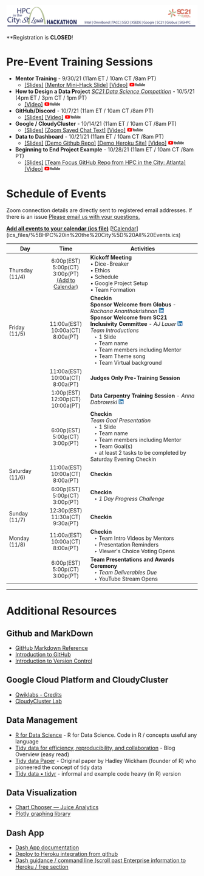 ![hpcinthecity_header_logo](images/hpcinthecity_header_logo.png)

**Registration is **CLOSED**!

# Pre-Event Training Sessions
* **Mentor Training** - 9/30/21  (11am ET / 10am CT /8am PT)
  * [[Slides]](Training_Slides/Mentor%20Training.pdf) [[Mentor Mini-Hack Slide]](Training_Slides/Mentor%20Mini-Hack%20Slide.pdf) [[Video]](https://youtu.be/nOs3yW-ZlOg) [![YouTube](logos/youtube-logo-sm.png)](https://www.youtube.com/playlist?list=PLk7G3_iq2ijTSBy_JwLSXSKjyga6nYFC9)
* **How to Design a Data Project** [*SC21 Data Science Competition*](https://sc21.supercomputing.org/program/studentssc/data-science-competition/) - 10/5/21 (4pm ET / 3pm CT / 1pm PT)
  * [[Video]](https://youtu.be/Z9OYiRYvRJg) [![YouTube](logos/youtube-logo-sm.png)](https://www.youtube.com/playlist?list=PLk7G3_iq2ijTSBy_JwLSXSKjyga6nYFC9)
* **GitHub/Discord** - 10/7/21 (11am ET / 10am CT /8am PT)
  * [[Slides]](Training_Slides/Discord%20and%20GitHub%20Training.pdf)  [[Video]](https://youtu.be/zoG9BrLTxQE) [![YouTube](logos/youtube-logo-sm.png)](https://www.youtube.com/playlist?list=PLk7G3_iq2ijTSBy_JwLSXSKjyga6nYFC9)
* **Google / CloudyCluster** - 10/14/21 (11am ET / 10am CT /8am PT)
  * [[Slides]](Training_Slides/Google%20and%20CloudyCluster%20Training.pdf) [[Zoom Saved Chat Text]](Training_Slides/Zoom%20chat%20from%20Google%20and%20CloudyCluster%20Training.txt) [[Video]](https://youtu.be/0zEyMFndG5E) [![YouTube](logos/youtube-logo-sm.png)](https://www.youtube.com/playlist?list=PLk7G3_iq2ijTSBy_JwLSXSKjyga6nYFC9) 
* **Data to Dashboard** - 10/21/21 (11am ET / 10am CT /8am PT)
  * [[Slides]](Training_Slides/Data%20to%20Dashboard%20Training.pdf) [[Demo Github Repo]](https://github.com/mepearson/texas_congress) [[Demo Heroku Site]](https://texas-congress.herokuapp.com/) [[Video]](https://youtu.be/ZuTs5V-1CAk) [![YouTube](logos/youtube-logo-sm.png)](https://www.youtube.com/playlist?list=PLk7G3_iq2ijTSBy_JwLSXSKjyga6nYFC9)
* **Beginning to End Project Example** - 10/28/21 (11am ET / 10am CT /8am PT)
  * [[Slides]](Training_Slides/Beginning%20to%20End%20Project%20Example.pdf) [[Team Focus GitHub Repo from HPC in the City: Atlanta]](https://github.com/gtoutin/focuss) [[Video]](https://youtu.be/wcS7HhztF5M) [![YouTube](logos/youtube-logo-sm.png)](https://www.youtube.com/playlist?list=PLk7G3_iq2ijTSBy_JwLSXSKjyga6nYFC9)

# Schedule of Events 
Zoom connection details are directly sent to registered email addresses. If there is an issue [Please email us with your questions.](mailto:jpowell@tacc.utexas.edu,amycannon@omnibond.com,haydenl@mindspring.com?subject=[HPC-in-the-City-Zoom-Link-Problem])  

**[Add all events to your calendar (ics file)](ics_files/%5BHPC%20in%20the%20City%5D%20All%20Events.ics)** [[!Calendar](images/cal-icon.png)](ics_files/%5BHPC%20in%20the%20City%5D%20All%20Events.ics)

| Day | Time | Activities |
|-----------|:------------------------:|----------------------------|
| Thursday (11/4) | 6:00p(EST)<br>5:00p(CT)<br>3:00p(PT)<br>[(Add to Calendar)](ics_files/HPC%20In%20the%20City-%20Kickoff.ics) |  **Kickoff Meeting** <br> • Dice-Breaker <br> • Ethics <br> • Schedule <br> • Google Project Setup <br> • Team Formation |
| Friday (11/5) | 11:00a(EST)<br>10:00a(CT)<br>8:00a(PT) |  **Checkin** <br> **Sponsor Welcome from Globus** - _Rachana Ananthakrishnan_ [![LinkedIn](logos/sm_linkedinicon.jpeg)](https://www.linkedin.com/in/rachanananthakrishnan/) <br> **Sponsor Welcome from SC21 Inclusivity Committee** - _AJ Lauer_ [![LinkedIn](logos/sm_linkedinicon.jpeg)](https://www.linkedin.com/in/ajlauer/) <br> _Team Introductions_ <br>  &ensp; ‣ 1 Slide <br>  &ensp; ‣ Team name <br>  &ensp; ‣ Team members including Mentor <br>  &ensp; ‣ Team Theme song <br>  &ensp; ‣ Team Virtual background |
|  | 11:00a(EST)<br>10:00a(CT)<br>8:00a(PT) | **Judges Only Pre-Training Session** |
|  | 1:00p(EST)<br>12:00p(CT)<br>10:00a(PT) | **Data Carpentry Training Session** - _Anna Dabrowski_ [![LinkedIn](logos/sm_linkedinicon.jpeg)](https://www.linkedin.com/in/ajdabrowski/)|
|  | 6:00p(EST)<br>5:00p(CT)<br>3:00p(PT) |  **Checkin** <br> _Team Goal Presentation_ <br> &ensp; ‣ 1 Slide <br>  &ensp; ‣ Team name <br>  &ensp; ‣ Team members including Mentor <br> &ensp; ‣ Team Goal(s) <br> &ensp; ‣ at least 2 tasks to be completed by Saturday Evening Checkin|
| Saturday (11/6) | 11:00a(EST)<br>10:00a(CT)<br>8:00a(PT) |  **Checkin** |
|  | 6:00p(EST)<br>5:00p(CT)<br>3:00p(PT) |  **Checkin** <br> &ensp; ‣ _1 Day Progress Challenge_ |
| Sunday (11/7) | 12:30p(EST)<br>11:30a(CT)<br>9:30a(PT) |  **Checkin**  |
| Monday (11/8) | 11:00a(EST)<br>10:00a(CT)<br>8:00a(PT) |  **Checkin** <br> &ensp; ‣ Team Intro Videos by Mentors <br> &ensp; ‣ Presentation Reminders <br> &ensp; ‣ Viewer's Choice Voting Opens |
|  | 6:00p(EST)<br>5:00p(CT)<br>3:00p(PT) | **Team Presentations and Awards Ceremony** <br> &ensp; ‣ _Team Deliverables Due_ <br> &ensp; ‣ YouTube Stream Opens |


---
# Additional Resources
## Github and MarkDown
* [GitHub Markdown Reference](https://github.github.com/gfm)  
* [Introduction to GitHub](https://lab.github.com/githubtraining/introduction-to-github)
* [Introduction to Version Control](https://swcarpentry.github.io/git-novice/)

## Google Cloud Platform and CloudyCluster
* [Qwiklabs - Credits](https://edu.google.com/programs/credits/training/?modal_active=none)
* [CloudyCluster Lab](https://www.cloudskillsboost.google/focuses/21221?parent=catalog)

## Data Management
* [R for Data Science](had.co.nz) - R for Data Science. Code in R / concepts useful any language
* [Tidy data for efficiency, reproducibility, and collaboration](openscapes.org) - Blog Overview (easy read) 
* [Tidy data Paper](had.co.nz) - Original paper by Hadley Wickham (founder of R) who pioneered the concept of tidy data
* [Tidy data • tidyr](tidyverse.org) - informal and example code heavy (in R) version

## Data Visualization
* [Chart Chooser — Juice Analytics](https://www.juiceanalytics.com/chartchooser)
* [Plotly graphing library](https://plotly.com/python/)

## Dash App
* [Dash App documentation](https://dash.plotly.com/)
* [Deploy to Heroku integration from github](https://devcenter.heroku.com/articles/github-integration)
* [Dash guidance / command line (scroll past Enterprise information to Heroku / free section](https://dash.plotly.com/deployment)
